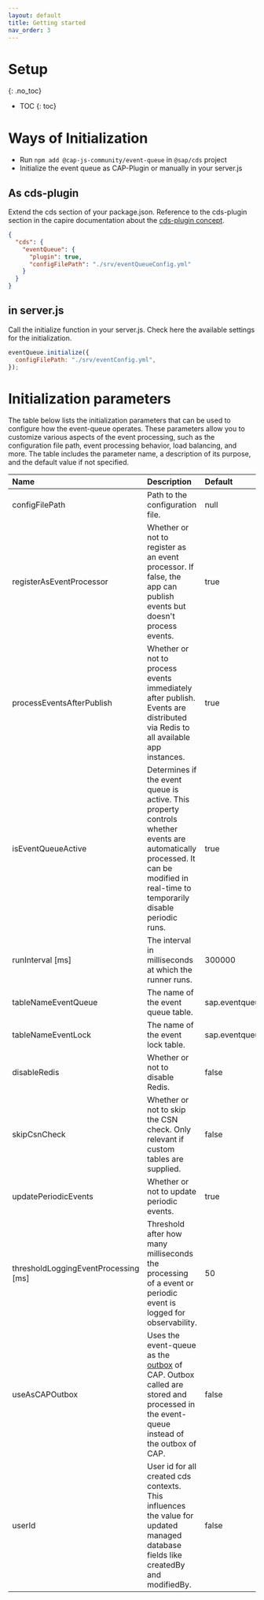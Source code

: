 ```yaml
---
layout: default
title: Getting started
nav_order: 3
---
```


<!-- prettier-ignore-start -->

# Setup

{: .no_toc}

- TOC
{: toc}

<!-- prettier-ignore-end -->

# Ways of Initialization

- Run `npm add @cap-js-community/event-queue` in `@sap/cds` project
- Initialize the event queue as CAP-Plugin or manually in your server.js

## As cds-plugin

Extend the cds section of your package.json. Reference to the cds-plugin section in the capire documentation about the
[cds-plugin concept](https://cap.cloud.sap/docs/node.js/cds-plugins).

```json
{
  "cds": {
    "eventQueue": {
      "plugin": true,
      "configFilePath": "./srv/eventQueueConfig.yml"
    }
  }
}
```

## in server.js

Call the initialize function in your server.js. Check here the available settings for the initialization.

```js
eventQueue.initialize({
  configFilePath: "./srv/eventConfig.yml",
});
```

# Initialization parameters

The table below lists the initialization parameters that can be used to configure how the event-queue operates.
These parameters allow you to customize various aspects of the event processing,
such as the configuration file path, event processing behavior, load balancing, and more.
The table includes the parameter name, a description of its purpose, and the default value if not specified.

| Name                                 | Description                                                                                                                                                                       | Default              |
| :----------------------------------- | :-------------------------------------------------------------------------------------------------------------------------------------------------------------------------------- | :------------------- |
| configFilePath                       | Path to the configuration file.                                                                                                                                                   | null                 |
| registerAsEventProcessor             | Whether or not to register as an event processor. If false, the app can publish events but doesn't process events.                                                                | true                 |
| processEventsAfterPublish            | Whether or not to process events immediately after publish. Events are distributed via Redis to all available app instances.                                                      | true                 |
| isEventQueueActive                   | Determines if the event queue is active. This property controls whether events are automatically processed. It can be modified in real-time to temporarily disable periodic runs. | true                 |
| runInterval [ms]                     | The interval in milliseconds at which the runner runs.                                                                                                                            | 300000               |
| tableNameEventQueue                  | The name of the event queue table.                                                                                                                                                | sap.eventqueue.Event |
| tableNameEventLock                   | The name of the event lock table.                                                                                                                                                 | sap.eventqueue.Lock  |
| disableRedis                         | Whether or not to disable Redis.                                                                                                                                                  | false                |
| skipCsnCheck                         | Whether or not to skip the CSN check. Only relevant if custom tables are supplied.                                                                                                | false                |
| updatePeriodicEvents                 | Whether or not to update periodic events.                                                                                                                                         | true                 |
| thresholdLoggingEventProcessing [ms] | Threshold after how many milliseconds the processing of a event or periodic event is logged for observability.                                                                    | 50                   |
| useAsCAPOutbox                       | Uses the event-queue as the [outbox](https://cap.cloud.sap/docs/node.js/outbox) of CAP. Outbox called are stored and processed in the event-queue instead of the outbox of CAP.   | false                |
| userId                               | User id for all created cds contexts. This influences the value for updated managed database fields like createdBy and modifiedBy.                                                | false                |
